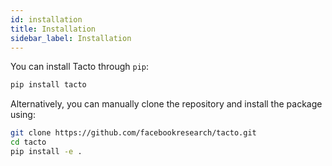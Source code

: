 ```yaml
---
id: installation
title: Installation
sidebar_label: Installation
---
```

You can install Tacto through `pip`:
```bash
pip install tacto
```

Alternatively, you can manually clone the repository and install the package using:
```bash
git clone https://github.com/facebookresearch/tacto.git
cd tacto
pip install -e .
```
